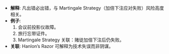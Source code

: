 - **解释**: 凡出错必出错，与 Martingale Strategy（加倍下注应对失败）风险高度相关。
- **例子**:
	1. 会议前投影仪故障。
	2. 旅行忘带证件。
	3. Martingale Strategy 关联：赌徒加倍下注后仍失败。
- **关联**: Hanlon’s Razor 可解释为技术失误而非阴谋。